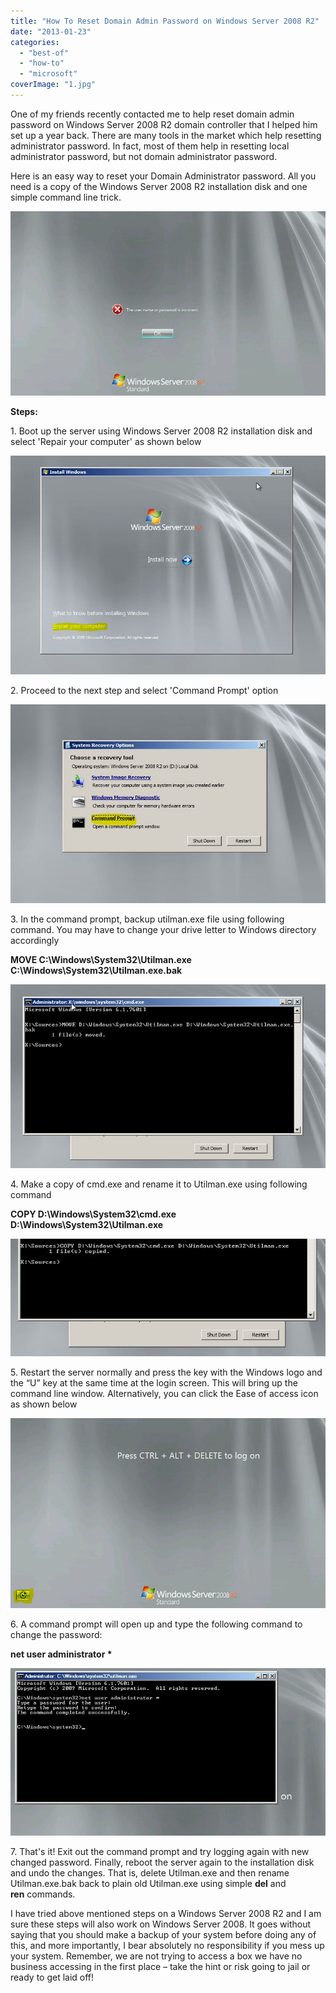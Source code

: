```yaml
---
title: "How To Reset Domain Admin Password on Windows Server 2008 R2"
date: "2013-01-23"
categories: 
  - "best-of"
  - "how-to"
  - "microsoft"
coverImage: "1.jpg"
---
```


One of my friends recently contacted me to help reset domain admin password on Windows Server 2008 R2 domain controller that I helped him set up a year back. There are many tools in the market which help resetting administrator password. In fact, most of them help in resetting local administrator password, but not domain administrator password.

Here is an easy way to reset your Domain Administrator password. All you need is a copy of the Windows Server 2008 R2 installation disk and one simple command line trick.

[![Reset Domain Admin](images/1.jpg)](http://iCosmoGeek.com/wp-content/uploads/2013/01/1.jpg)

**Steps:**

1\. Boot up the server using Windows Server 2008 R2 installation disk and select 'Repair your computer' as shown below

[![Reset Domain Admin](images/2.jpg)](http://iCosmoGeek.com/wp-content/uploads/2013/01/2.jpg)

2\. Proceed to the next step and select 'Command Prompt' option

[![Reset Domain Admin](images/3.jpg)](http://iCosmoGeek.com/wp-content/uploads/2013/01/3.jpg)

3\. In the command prompt, backup utilman.exe file using following command. You may have to change your drive letter to Windows directory accordingly

**MOVE C:\\Windows\\System32\\Utilman.exe C:\\Windows\\System32\\Utilman.exe.bak**

[![Reset Domain Admin](images/4.jpg)](http://iCosmoGeek.com/wp-content/uploads/2013/01/4.jpg)

4\. Make a copy of cmd.exe and rename it to Utilman.exe using following command

**COPY D:\\Windows\\System32\\cmd.exe D:\\Windows\\System32\\Utilman.exe**

[![Reset Domain Admin](images/5.jpg)](http://iCosmoGeek.com/wp-content/uploads/2013/01/5.jpg)

5. Restart the server normally and press the key with the Windows logo and the “U” key at the same time at the login screen. This will bring up the command line window. Alternatively, you can click the Ease of access icon as shown below

[![Rest Domain Admin](images/6.jpg)](http://iCosmoGeek.com/wp-content/uploads/2013/01/6.jpg)

6\. A command prompt will open up and type the following command to change the password:

**net user administrator \***

[![Reset Domain Admin](images/7.jpg)](http://iCosmoGeek.com/wp-content/uploads/2013/01/7.jpg)

7\. That's it! Exit out the command prompt and try logging again with new changed password. Finally, reboot the server again to the installation disk and undo the changes. That is, delete Utilman.exe and then rename Utilman.exe.bak back to plain old Utilman.exe using simple **del** and **ren** commands.

I have tried above mentioned steps on a Windows Server 2008 R2 and I am sure these steps will also work on Windows Server 2008. It goes without saying that you should make a backup of your system before doing any of this, and more importantly, I bear absolutely no responsibility if you mess up your system. Remember, we are not trying to access a box we have no business accessing in the first place – take the hint or risk going to jail or ready to get laid off!
